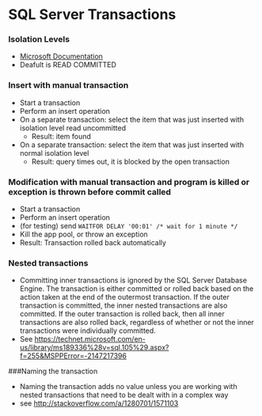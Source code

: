 # SQL Server Transactions

### Isolation Levels
* [Microsoft Documentation](https://msdn.microsoft.com/en-us/library/ms709374(v=vs.85).aspx)
* Deafult is READ COMMITTED

### Insert with manual transaction
* Start a transaction
* Perform an insert operation
* On a separate transaction: select the item that was just inserted with isolation level read uncommitted
    * Result: item found
* On a separate transaction: select the item that was just inserted with normal isolation level
    * Result: query times out, it is blocked by the open transaction


### Modification with manual transaction and program is killed or exception is thrown before commit called
* Start a transaction
* Perform an insert operation
* (for testing) send `WAITFOR DELAY '00:01' /* wait for 1 minute */`
* Kill the app pool, or throw an exception
* Result: Transaction rolled back automatically


### Nested transactions
* Committing inner transactions is ignored by the SQL Server Database Engine. The transaction is either committed or rolled back based on the action taken at the end of the outermost transaction. If the outer transaction is committed, the inner nested transactions are also committed. If the outer transaction is rolled back, then all inner transactions are also rolled back, regardless of whether or not the inner transactions were individually committed.
* See https://technet.microsoft.com/en-us/library/ms189336%28v=sql.105%29.aspx?f=255&MSPPError=-2147217396


###Naming the transaction
* Naming the transaction adds no value unless you are working with nested transactions that need to be dealt with in a complex way
* see http://stackoverflow.com/a/1280701/1571103
